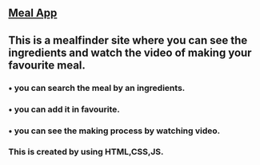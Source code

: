 ## [Meal App](https://urmimahapatra.github.io/mealapp.github.io/)
## This is a mealfinder site where you can see the ingredients and watch the video of making your favourite meal.
   ### • you can search the meal by an ingredients.
   ### • you can add it in favourite.
   ### • you can see the making process by watching video.
### This is created by using HTML,CSS,JS.
